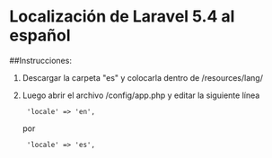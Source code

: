 Localización de Laravel 5.4 al español
===============


##Instrucciones:

1. Descargar la carpeta "es" y colocarla dentro de /resources/lang/

2. Luego abrir el archivo /config/app.php y editar la siguiente línea

        'locale' => 'en',

      por 
  
        'locale' => 'es',
